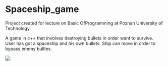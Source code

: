 

# Spaceship_game

Project created for lecture on Basic OfProgramming at Poznan University of Technology

 A game in c++ that involves destroying bullets in order want to survive. 
 User has got a spaceship and his own bullets. Ship can move in order to bypass enemy bulltes.
 
 ![](https://raw.githubusercontent.com/JacekKaczmarek10/Spaceship_game/master/ss1.png)
